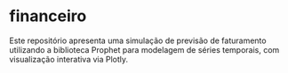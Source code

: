 # financeiro
Este repositório apresenta uma simulação de previsão de faturamento utilizando a biblioteca Prophet para modelagem de séries temporais, com visualização interativa via Plotly.
